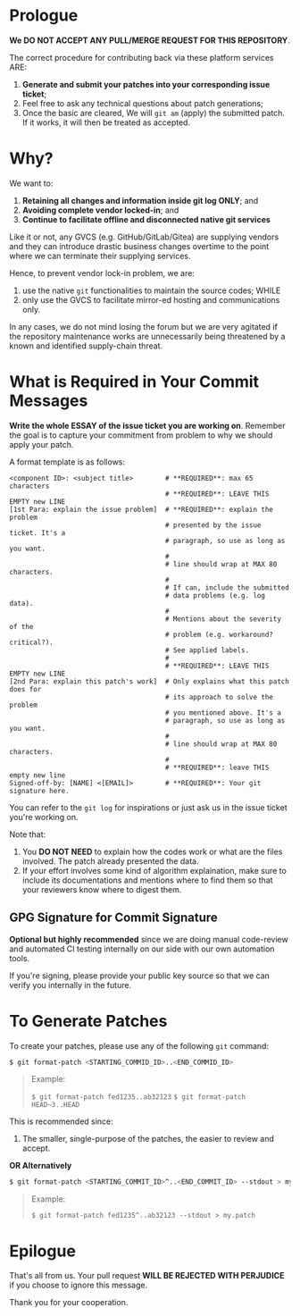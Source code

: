 # Prologue

**We DO NOT ACCEPT ANY PULL/MERGE REQUEST FOR THIS REPOSITORY**.

The correct procedure for contributing back via these platform services ARE:

1. **Generate and submit your patches into your corresponding issue ticket**;
2. Feel free to ask any technical questions about patch generations;
3. Once the basic are cleared, We will `git am` (apply) the submitted patch. If
   it works, it will then be treated as accepted.




# Why?

We want to:

1. **Retaining all changes and information inside git log ONLY**; and
2. **Avoiding complete vendor locked-in**; and
3. **Continue to facilitate offline and disconnected native git services**

Like it or not, any GVCS (e.g. GitHub/GitLab/Gitea) are supplying vendors and
they can introduce drastic business changes overtime to the point where we can
terminate their supplying services.

Hence, to prevent vendor lock-in problem, we are:

1. use the native `git` functionalities to maintain the source codes; WHILE
2. only use the GVCS to facilitate mirror-ed hosting and communications only.

In any cases, we do not mind losing the forum but we are very agitated if the
repository maintenance works are unnecessarily being threatened by a known and
identified supply-chain threat.




# What is Required in Your Commit Messages

**Write the whole ESSAY of the issue ticket you are working on**. Remember the
goal is to capture your commitment from problem to why we should apply your
patch.

A format template is as follows:

```
<component ID>: <subject title>        # **REQUIRED**: max 65 characters
                                       # **REQUIRED**: LEAVE THIS EMPTY new LINE
[1st Para: explain the issue problem]  # **REQUIRED**: explain the problem
                                       # presented by the issue ticket. It's a
                                       # paragraph, so use as long as you want.
                                       #
                                       # line should wrap at MAX 80 characters.
                                       #
                                       # If can, include the submitted
                                       # data problems (e.g. log data).
                                       #
                                       # Mentions about the severity of the
                                       # problem (e.g. workaround? critical?).
                                       # See applied labels.
                                       #
                                       # **REQUIRED**: LEAVE THIS EMPTY new LINE
[2nd Para: explain this patch's work]  # Only explains what this patch does for
                                       # its approach to solve the problem
                                       # you mentioned above. It's a
                                       # paragraph, so use as long as you want.
                                       #
                                       # line should wrap at MAX 80 characters.
                                       #
                                       # **REQUIRED**: leave THIS empty new line
Signed-off-by: [NAME] <[EMAIL]>        # **REQUIRED**: Your git signature here.
```

You can refer to the `git log` for inspirations or just ask us in the issue
ticket you're working on.

Note that:

1. You **DO NOT NEED** to explain how the codes work or what are the
files involved. The patch already presented the data.
2. If your effort involves some kind of algorithm explaination, make sure to
include its documentations and mentions where to find them so that your
reviewers know where to digest them.




## GPG Signature for Commit Signature

**Optional but highly recommended** since we are doing manual code-review and
automated CI testing internally on our side with our own automation tools.

If you're signing, please provide your public key source so that we can verify
you internally in the future.




# To Generate Patches

To create your patches, please use any of the following `git` command:

```bash
$ git format-patch <STARTING_COMMID_ID>..<END_COMMID_ID>
```

> Example:
>
> `$ git format-patch fed1235..ab32123`
> `$ git format-patch HEAD~3..HEAD`

This is recommended since:

1. The smaller, single-purpose of the patches, the easier to review and accept.

**OR Alternatively**

```bash
$ git format-patch <STARTING_COMMIT_ID>^..<END_COMMIT_ID> --stdout > my.patch
```

> Example:
>
> `$ git format-patch fed1235^..ab32123 --stdout > my.patch`




# Epilogue

That's all from us. Your pull request **WILL BE REJECTED WITH PERJUDICE** if
you choose to ignore this message.

Thank you for your cooperation.
